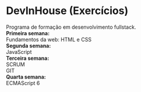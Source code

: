 # DevInHouse (Exercícios)
Programa de formação em desenvolvimento fullstack.<br>
<b>Primeira semana: </b><br>
Fundamentos da web: HTML e CSS <br>
<b>Segunda semana: </b><br>
JavaScript <br>
<b>Terceira semana: </b><br>
SCRUM <br>
GIT <br>
<b>Quarta semana: </b><br>
ECMAScript 6 <br>

